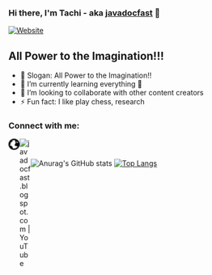 ### Hi there, I'm Tachi - aka [javadocfast][website] 👋

[![Website](https://img.shields.io/website?label=javadocfast&style=for-the-badge&url=https://javadocfast.blogspot.com/)](https://javadocfast.blogspot.com/)

## All Power to the Imagination!!!

- 🔭 Slogan: All Power to the Imagination!!
- 🌱 I’m currently learning everything 🤣
- 👯 I’m looking to collaborate with other content creators
- ⚡ Fun fact: I like play chess, research

### Connect with me:

[<img align="left" alt="javadocfast.blogspot.com" width="22px" src="https://raw.githubusercontent.com/iconic/open-iconic/master/svg/globe.svg" />][website]
[<img align="left" alt="javadocfast.blogspot.com | YouTube" width="22px" src="https://cdn.jsdelivr.net/npm/simple-icons@v3/icons/facebook.svg" />][facebook]

<br />

###
![Anurag's GitHub stats](https://github-readme-stats.vercel.app/api?username=tachi098&show_icons=true&theme=merko)
[![Top Langs](https://github-readme-stats.vercel.app/api/top-langs/?username=tachi098&layout=compact)](https://github.com/tachi098/github-readme-stats)

###
[website]: https://javadocfast.blogspot.com
[facebook]: https://www.facebook.com/tachi.pham.98
